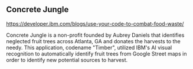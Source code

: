 ## Concrete Jungle

https://developer.ibm.com/blogs/use-your-code-to-combat-food-waste/

Concrete Jungle is a non-profit founded by Aubrey Daniels that identifies neglected fruit trees across Atlanta, GA and donates the harvests to the needy. This application, codename "Timber", utilized IBM's AI visual recognition to automatically identify fruit trees from Google Street maps in order to identify new potential sources to harvest. 
